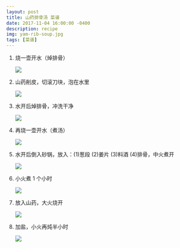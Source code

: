 ```yaml
---
layout: post
title: 山药排骨汤 菜谱
date: 2017-11-04 16:00:00 -0400
description: recipe
img: yam-rib-soup.jpg
tags: [菜谱]
---
```


1. 烧一壶开水（焯排骨）

    ![]({{site.baseurl}}/assets/img/content/recipe/yam-rib-soup/IMG_4421.JPG)

2. 山药削皮，切滚刀块，泡在水里

    ![]({{site.baseurl}}/assets/img/content/recipe/yam-rib-soup/IMG_4422.JPG)

3. 水开后焯排骨，冲洗干净

    ![]({{site.baseurl}}/assets/img/content/recipe/yam-rib-soup/IMG_4423.JPG)

4. 再烧一壶开水（煮汤）

    ![]({{site.baseurl}}/assets/img/content/recipe/yam-rib-soup/IMG_4421.JPG)

5. 水开后倒入砂锅，放入：(1)葱段 (2)姜片 (3)料酒 (4)排骨，中火煮开

    ![]({{site.baseurl}}/assets/img/content/recipe/yam-rib-soup/IMG_4424.JPG)

6. 小火煮 1 个小时

    ![]({{site.baseurl}}/assets/img/content/recipe/yam-rib-soup/IMG_4426.JPG)

7. 放入山药，大火烧开

    ![]({{site.baseurl}}/assets/img/content/recipe/yam-rib-soup/IMG_4427.JPG)

8. 加盐，小火再炖半小时

    ![]({{site.baseurl}}/assets/img/content/recipe/yam-rib-soup/IMG_4428.JPG)